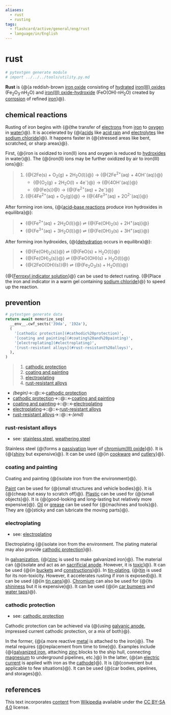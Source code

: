 ```yaml
---
aliases:
  - rust
  - rusting
tags:
  - flashcard/active/general/eng/rust
  - language/in/English
---
```


# rust

```Python
# pytextgen generate module
# import ../../../tools/utility.py.md
```

__Rust__ is {@{a reddish-brown [iron oxide](iron%20oxide.md) consisting of [hydrated](hydrate.md) [iron(III) oxides](iron(III)%20oxide.md) (Fe<sub>2</sub>O<sub>3</sub>·nH<sub>2</sub>O) and [iron(III) oxide-hydroxide](iron(III)%20oxide-hydroxide.md) (FeO(OH)·nH<sub>2</sub>O) created by [corrosion](corrosion.md) of refined [iron](iron.md)}@}. <!--SR:!2025-12-31,526,210-->

## chemical reactions

Rusting of iron begins with {@{the transfer of [electrons](electron.md) from [iron](iron.md) to [oxygen](oxygen.md) in [water](water.md)}@}. It is accelerated by {@{[acids](acid.md) like [acid rain](acid%20rain.md) and [electrolytes](electrolyte.md) like [sodium chloride](sodium%20chloride.md)}@}. It happens faster in {@{stressed areas like bent, scratched, or sharp areas}@}. <!--SR:!2025-12-05,662,270!2028-11-20,1394,310!2026-07-29,752,250-->

First, {@{iron is oxidized to iron(II) ions and oxygen is reduced to [hydroxides](hydroxide.md) in water}@}. The {@{iron(II) ions may be further oxidized by air to iron(III) ions}@}: <!--SR:!2026-04-16,669,250!2025-08-26,613,310-->

> 1. {@{2Fe(s) + O<sub>2</sub>(g) + 2H<sub>2</sub>O(l)}@} → {@{2Fe<sup>2+</sup>(aq) + 4OH<sup>-</sup>(aq)}@}
>     - {@{O<sub>2</sub>(g) + 2H<sub>2</sub>O(l) + 4e<sup>-</sup>}@} → {@{4OH<sup>-</sup>(aq)}@}
>     - {@{Fe(s)}@} → {@{Fe<sup>2+</sup>(aq) + 2e<sup>-</sup>}@}
> 2. {@{4Fe<sup>2+</sup>(aq) + O<sub>2</sub>(g)}@} → {@{4Fe<sup>3+</sup>(aq) + 2O<sup>2-</sup>(aq)}@} <!--SR:!2025-10-08,601,270!2025-07-28,17,333!2025-07-29,18,333!2025-07-29,18,333!2025-07-28,17,333!2025-07-28,17,333!2025-07-29,18,333!2025-07-29,18,333-->

After forming iron ions, {@{[acid–base reactions](acid–base%20reaction.md) produce iron hydroxides in equilibra}@}: <!--SR:!2026-12-30,677,250-->

> - {@{Fe<sup>2+</sup>(aq) + 2H<sub>2</sub>O(l)}@} ⇌ {@{Fe(OH)<sub>2</sub>(s) + 2H<sup>+</sup>(aq)}@}
> - {@{Fe<sup>3+</sup>(aq) + 3H<sub>2</sub>O(l)}@} ⇌ {@{Fe(OH)<sub>3</sub>(s) + 3H<sup>+</sup>(aq)}@} <!--SR:!2029-06-24,1572,310!2027-01-08,986,330!2025-07-27,16,333!2025-07-28,17,333-->

After forming iron hydroxides, {@{[dehydration](dehydration%20reaction.md) occurs in equilibra}@}: <!--SR:!2027-03-07,1030,330-->

> - {@{Fe(OH)<sub>2</sub>(s)}@} ⇌ {@{FeO(s) + H<sub>2</sub>O(l)}@}
> - {@{Fe(OH)<sub>3</sub>(s)}@} ⇌ {@{FeO(OH)(s) + H<sub>2</sub>O(l)}@}
> - {@{2FeO(OH)(s)}@} ⇌ {@{Fe<sub>2</sub>O<sub>3</sub>(s) + H<sub>2</sub>O(l)}@} <!--SR:!2025-12-26,763,330!2027-02-04,947,290!2026-07-15,860,330!2025-07-27,16,333!2025-07-29,18,333!2025-07-29,18,333-->

{@{[Ferroxyl indicator solution](ferroxyl%20indicator%20solution.md)}@} can be used to detect rusting. {@{Place the iron and indicator in a warm gel containing [sodium chloride](sodium%20chloride.md)}@} to speed up the reaction. <!--SR:!2026-06-01,480,270!2028-01-19,1055,250-->

## prevention

```Python
# pytextgen generate data
return await memorize_seq(
  __env__.cwf_sects('39da', '192a'),
  (
    '[cathodic protection](#cathodic%20protection)',
    '[coating and painting](#coating%20and%20painting)',
    '[electroplating](#electroplating)',
    '[rust-resistant alloys](#rust-resistant%20alloys)',
  ),
)
```

<!--pytextgen generate section="39da"--><!-- The following content is generated at 2024-03-07T10:32:08.813444+08:00. Any edits will be overridden! -->

> 1. [cathodic protection](#cathodic%20protection)
> 2. [coating and painting](#coating%20and%20painting)
> 3. [electroplating](#electroplating)
> 4. [rust-resistant alloys](#rust-resistant%20alloys)

<!--/pytextgen-->

<!--pytextgen generate section="192a"--><!-- The following content is generated at 2024-01-04T20:17:52.534830+08:00. Any edits will be overridden! -->

- _(begin)_→::@::←[cathodic protection](#cathodic%20protection) <!--SR:!2027-03-16,1037,330!2026-11-07,943,330-->
- [cathodic protection](#cathodic%20protection)→::@::←[coating and painting](#coating%20and%20painting) <!--SR:!2027-10-24,1162,310!2026-10-07,808,310-->
- [coating and painting](#coating%20and%20painting)→::@::←[electroplating](#electroplating) <!--SR:!2025-09-05,405,310!2026-10-21,930,330-->
- [electroplating](#electroplating)→::@::←[rust-resistant alloys](#rust-resistant%20alloys) <!--SR:!2027-07-08,873,290!2029-01-06,1330,310-->
- [rust-resistant alloys](#rust-resistant%20alloys)→::@::←_(end)_ <!--SR:!2027-12-16,1335,350!2027-03-25,1039,330-->

<!--/pytextgen-->

### rust-resistant alloys

- see: [stainless steel](stainless%20steel.md), [weathering steel](weathering%20steel.md)

Stainless steel {@{forms a [passivation](passivation%20(chemistry).md) layer of [chromium(III) oxide](chromium(III)%20oxide.md)}@}. It is {@{[shiny](gloss%20(optics)) but expensive}@}. It can be used {@{in [cookware](cookware.md) and [cutlery](cutlery.md)}@}. <!--SR:!2031-09-17,2314,330!2026-07-01,847,290!2028-12-30,1461,310-->

### coating and painting

Coating and painting {@{isolate iron from the environment}@}. <!--SR:!2027-03-03,1109,350-->

[Paint](paint.md) can be used for {@{small structures and vehicle bodies}@}. It is {@{cheap but easy to scratch off}@}. [Plastic](plastic.md) can be used for {@{small objects}@}. It is {@{good-looking and long-lasting but relatively more expensive}@}. [Oil](oil.md) or [grease](grease.md) can be used for {@{machines and tools}@}. They are {@{sticky and can lubricate the moving parts}@}. <!--SR:!2025-08-05,532,250!2031-12-18,2389,330!2027-10-21,1294,350!2026-04-17,679,250!2029-10-25,1640,310!2030-08-03,1895,290-->

### electroplating

- see: [electroplating](electroplating.md)

Electroplating {@{isolate iron from the environment. The plating material may also provide [cathodic protection](#cathodic%20protection)}@}. <!--SR:!2030-10-27,1961,290-->

In [galvanization](galvanization.md), {@{[zinc](zinc.md) is used to make galvanized iron}@}. The material can {@{isolate and act as an [sacrificial anode](galvanic%20anode.md). However, it is [toxic](toxicity.md)}@}. It can be used {@{in [buckets](buckets.md) and [constructions](construction.md)}@}. In [tin-plating](tinning.md), {@{[tin](tin.md) is used for its non-toxicity. However, it accelerates rusting if iron is exposed}@}. It can be used {@{in [tin cans](tin%20can.md)}@}. [Chromium](chromium.md) can also be used for {@{its [shininess](gloss%20(optics).md) but it is expensive}@}. It can be used {@{in [car bumpers](car%20bumper.md) and [water taps](water%20tap.md)}@}. <!--SR:!2027-09-21,985,250!2025-07-24,223,250!2028-01-26,1034,230!2027-11-01,1133,290!2028-04-07,1427,350!2025-08-22,558,270!2028-08-31,1438,310-->

### cathodic protection

- see: [cathodic protection](cathodic%20protection.md)

Cathodic protection can be achieved via {@{using [galvanic anode](galvanic%20anode.md), impressed current cathodic protection, or a mix of both}@}. <!--SR:!2028-12-02,1445,310-->

In the former, {@{a more reactive [metal](metal.md) is attached to the iron}@}. The metal requires {@{replacement from time to time}@}. Examples include {@{[galvanized iron](galvanization.md), attaching [zinc](zinc.md) blocks to the ship hull, connecting [magnesium](magnesium.md) to underground pipelines, etc.}@} In the latter, {@{an [electric current](electric%20current.md) is applied with iron as the [cathode](cathode.md)}@}. It is {@{convenient but applicable to few situations}@}. It can be used {@{car bodies, pipelines, and storages}@}. <!--SR:!2026-01-10,642,270!2028-01-21,1364,350!2027-10-20,1056,270!2030-11-12,1960,290!2027-01-30,944,290!2029-03-18,1394,250-->

## references

This text incorporates [content](https://en.wikipedia.org/wiki/rust) from [Wikipedia](Wikipedia.md) available under the [CC BY-SA 4.0](https://creativecommons.org/licenses/by-sa/4.0/) license.
